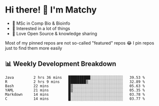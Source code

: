 # Hi there! 👋 I'm Matchy

- 🧬 MSc in Comp Bio & Bioinfo
- 🎈 Interested in a lot of things
- 💜 Love Open Source & knowledge sharing

Most of my pinned repos are not so-called "featured" repos 😂 I pin repos just to find them more easily

## 📊 Weekly Development Breakdown

<!--START_SECTION:waka-->

```text
Java         2 hrs 36 mins   ██████████░░░░░░░░░░░░░░░   39.53 %
R            2 hrs 9 mins    ████████▒░░░░░░░░░░░░░░░░   32.89 %
Bash         22 mins         █▒░░░░░░░░░░░░░░░░░░░░░░░   05.63 %
YAML         21 mins         █▒░░░░░░░░░░░░░░░░░░░░░░░   05.35 %
Markdown     14 mins         █░░░░░░░░░░░░░░░░░░░░░░░░   03.78 %
C            14 mins         █░░░░░░░░░░░░░░░░░░░░░░░░   03.77 %
```

<!--END_SECTION:waka-->
